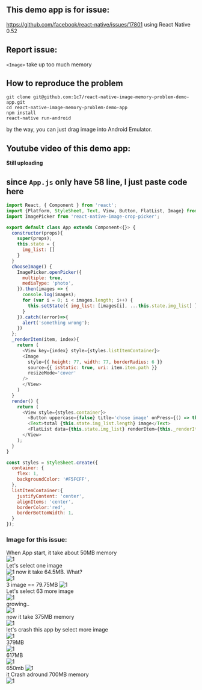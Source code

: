 ## This demo app is for issue:
https://github.com/facebook/react-native/issues/17801
using React Native 0.52     

## Report issue:
`<Image>` take up too much memory

## How to reproduce the problem
```
git clone git@github.com:1c7/react-native-image-memory-problem-demo-app.git
cd react-native-image-memory-problem-demo-app
npm install
react-native run-android
```
by the way, you can just drag image into Android Emulator.  

## Youtube video of this demo app:      
**Still uploading**  

## since `App.js` only have 58 line, I just paste code here 
```javascript
import React, { Component } from 'react';
import {Platform, StyleSheet, Text, View, Button, FlatList, Image} from 'react-native';
import ImagePicker from 'react-native-image-crop-picker';

export default class App extends Component<{}> {
  constructor(props){
    super(props);
    this.state = {
      img_list: []
    }
  }
  chooseImage() {
    ImagePicker.openPicker({
      multiple: true,
      mediaType: 'photo',
    }).then(images => {
      console.log(images);
      for (var i = 0; i < images.length; i++) {
        this.setState({ img_list: [images[i], ...this.state.img_list] })
      }
    }).catch((error)=>{
      alert('something wrong');
    })
  };
  _renderItem(item, index){
    return (
      <View key={index} style={styles.listItemContainer}>
      <Image
        style={{ height: 77, width: 77, borderRadius: 6 }}
        source={{ isStatic: true, uri: item.item.path }}
        resizeMode='cover'
      />
      </View>
    )
  }
  render() {
    return (
      <View style={styles.container}>
        <Button uppercase={false} title='chose image' onPress={() => this.chooseImage()}></Button>
        <Text>total {this.state.img_list.length} image</Text>
        <FlatList data={this.state.img_list} renderItem={this._renderItem} style={{flex: 1}}/>
      </View>
    );
  }
}

const styles = StyleSheet.create({
  container: {
    flex: 1,
    backgroundColor: '#F5FCFF',
  },
  listItemContainer:{
    justifyContent: 'center',
    alignItems: 'center',
    borderColor:'red',
    borderBottomWidth: 1,  
  }
});
```

### Image for this issue:   
When App start, it take about 50MB memory  
![1](/demo-image/1.png)  
Let's select one image    
![1](/demo-image/2.png) 
now it take 64.5MB. What?   
![1](/demo-image/3.png)  
3 image == 79.75MB
![1](/demo-image/4.png)  
Let's select 63 more image  
![1](/demo-image/5.png)  
growing..  
![1](/demo-image/6.png)  
now it take 375MB memory  
![1](/demo-image/7.png)  
let's crash this app by select more image  
![1](/demo-image/8.png)  
379MB  
![1](/demo-image/9.png)  
617MB  
![1](/demo-image/11.png)  
650mb 
![1](/demo-image/12.png)  
it Crash adround 700MB memory  
![1](/demo-image/13.png)  